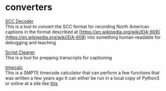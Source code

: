 # converters

[SCC Decoder](https://electron-rotoscope.github.io/converters/scc_decoder.html "Click here for live version")  
This is a tool to convert the SCC format for recording North American captions
in the format described at [https://en.wikipedia.org/wiki/EIA-608](https://en.wikipedia.org/wiki/EIA-608) into something
human-readable for debugging and teaching

[Script Cleaner](https://electron-rotoscope.github.io/converters/script_cleaner.html "Click here for live version")  
This is a tool for prepping transcripts for captioning

[timecalc](https://raw.githubusercontent.com/electron-rotoscope/converters/gh-pages/timecalc_py3_v1_4.py "Click here for something to copy from")  
This is a SMPTE timecode calculator that can perform a few functions that was written a few years ago
It can either be run in a local copy of Python3 or online at a site like [this](https://repl.it/@electron_rotosc/EffectiveCleverSyndrome)
